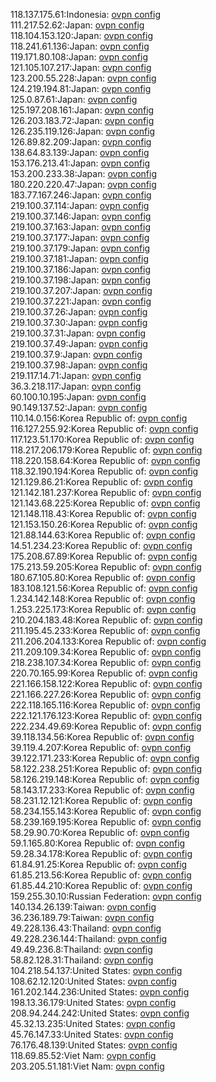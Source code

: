 118.137.175.61:Indonesia: [ovpn config](vpn/118_137_175_61.ovpn)  
111.217.52.62:Japan: [ovpn config](vpn/111_217_52_62.ovpn)  
118.104.153.120:Japan: [ovpn config](vpn/118_104_153_120.ovpn)  
118.241.61.136:Japan: [ovpn config](vpn/118_241_61_136.ovpn)  
119.171.80.108:Japan: [ovpn config](vpn/119_171_80_108.ovpn)  
121.105.107.217:Japan: [ovpn config](vpn/121_105_107_217.ovpn)  
123.200.55.228:Japan: [ovpn config](vpn/123_200_55_228.ovpn)  
124.219.194.81:Japan: [ovpn config](vpn/124_219_194_81.ovpn)  
125.0.87.61:Japan: [ovpn config](vpn/125_0_87_61.ovpn)  
125.197.208.161:Japan: [ovpn config](vpn/125_197_208_161.ovpn)  
126.203.183.72:Japan: [ovpn config](vpn/126_203_183_72.ovpn)  
126.235.119.126:Japan: [ovpn config](vpn/126_235_119_126.ovpn)  
126.89.82.209:Japan: [ovpn config](vpn/126_89_82_209.ovpn)  
138.64.83.139:Japan: [ovpn config](vpn/138_64_83_139.ovpn)  
153.176.213.41:Japan: [ovpn config](vpn/153_176_213_41.ovpn)  
153.200.233.38:Japan: [ovpn config](vpn/153_200_233_38.ovpn)  
180.220.220.47:Japan: [ovpn config](vpn/180_220_220_47.ovpn)  
183.77.167.246:Japan: [ovpn config](vpn/183_77_167_246.ovpn)  
219.100.37.114:Japan: [ovpn config](vpn/219_100_37_114.ovpn)  
219.100.37.146:Japan: [ovpn config](vpn/219_100_37_146.ovpn)  
219.100.37.163:Japan: [ovpn config](vpn/219_100_37_163.ovpn)  
219.100.37.177:Japan: [ovpn config](vpn/219_100_37_177.ovpn)  
219.100.37.179:Japan: [ovpn config](vpn/219_100_37_179.ovpn)  
219.100.37.181:Japan: [ovpn config](vpn/219_100_37_181.ovpn)  
219.100.37.186:Japan: [ovpn config](vpn/219_100_37_186.ovpn)  
219.100.37.198:Japan: [ovpn config](vpn/219_100_37_198.ovpn)  
219.100.37.207:Japan: [ovpn config](vpn/219_100_37_207.ovpn)  
219.100.37.221:Japan: [ovpn config](vpn/219_100_37_221.ovpn)  
219.100.37.26:Japan: [ovpn config](vpn/219_100_37_26.ovpn)  
219.100.37.30:Japan: [ovpn config](vpn/219_100_37_30.ovpn)  
219.100.37.31:Japan: [ovpn config](vpn/219_100_37_31.ovpn)  
219.100.37.49:Japan: [ovpn config](vpn/219_100_37_49.ovpn)  
219.100.37.9:Japan: [ovpn config](vpn/219_100_37_9.ovpn)  
219.100.37.98:Japan: [ovpn config](vpn/219_100_37_98.ovpn)  
219.117.14.71:Japan: [ovpn config](vpn/219_117_14_71.ovpn)  
36.3.218.117:Japan: [ovpn config](vpn/36_3_218_117.ovpn)  
60.100.10.195:Japan: [ovpn config](vpn/60_100_10_195.ovpn)  
90.149.137.52:Japan: [ovpn config](vpn/90_149_137_52.ovpn)  
110.14.0.156:Korea Republic of: [ovpn config](vpn/110_14_0_156.ovpn)  
116.127.255.92:Korea Republic of: [ovpn config](vpn/116_127_255_92.ovpn)  
117.123.51.170:Korea Republic of: [ovpn config](vpn/117_123_51_170.ovpn)  
118.217.206.179:Korea Republic of: [ovpn config](vpn/118_217_206_179.ovpn)  
118.220.158.64:Korea Republic of: [ovpn config](vpn/118_220_158_64.ovpn)  
118.32.190.194:Korea Republic of: [ovpn config](vpn/118_32_190_194.ovpn)  
121.129.86.21:Korea Republic of: [ovpn config](vpn/121_129_86_21.ovpn)  
121.142.181.237:Korea Republic of: [ovpn config](vpn/121_142_181_237.ovpn)  
121.143.68.225:Korea Republic of: [ovpn config](vpn/121_143_68_225.ovpn)  
121.148.118.43:Korea Republic of: [ovpn config](vpn/121_148_118_43.ovpn)  
121.153.150.26:Korea Republic of: [ovpn config](vpn/121_153_150_26.ovpn)  
121.88.144.63:Korea Republic of: [ovpn config](vpn/121_88_144_63.ovpn)  
14.51.234.23:Korea Republic of: [ovpn config](vpn/14_51_234_23.ovpn)  
175.208.67.89:Korea Republic of: [ovpn config](vpn/175_208_67_89.ovpn)  
175.213.59.205:Korea Republic of: [ovpn config](vpn/175_213_59_205.ovpn)  
180.67.105.80:Korea Republic of: [ovpn config](vpn/180_67_105_80.ovpn)  
183.108.121.56:Korea Republic of: [ovpn config](vpn/183_108_121_56.ovpn)  
1.234.142.148:Korea Republic of: [ovpn config](vpn/1_234_142_148.ovpn)  
1.253.225.173:Korea Republic of: [ovpn config](vpn/1_253_225_173.ovpn)  
210.204.183.48:Korea Republic of: [ovpn config](vpn/210_204_183_48.ovpn)  
211.195.45.233:Korea Republic of: [ovpn config](vpn/211_195_45_233.ovpn)  
211.206.204.133:Korea Republic of: [ovpn config](vpn/211_206_204_133.ovpn)  
211.209.109.34:Korea Republic of: [ovpn config](vpn/211_209_109_34.ovpn)  
218.238.107.34:Korea Republic of: [ovpn config](vpn/218_238_107_34.ovpn)  
220.70.165.99:Korea Republic of: [ovpn config](vpn/220_70_165_99.ovpn)  
221.166.158.122:Korea Republic of: [ovpn config](vpn/221_166_158_122.ovpn)  
221.166.227.26:Korea Republic of: [ovpn config](vpn/221_166_227_26.ovpn)  
222.118.165.116:Korea Republic of: [ovpn config](vpn/222_118_165_116.ovpn)  
222.121.176.123:Korea Republic of: [ovpn config](vpn/222_121_176_123.ovpn)  
222.234.49.69:Korea Republic of: [ovpn config](vpn/222_234_49_69.ovpn)  
39.118.134.56:Korea Republic of: [ovpn config](vpn/39_118_134_56.ovpn)  
39.119.4.207:Korea Republic of: [ovpn config](vpn/39_119_4_207.ovpn)  
39.122.171.233:Korea Republic of: [ovpn config](vpn/39_122_171_233.ovpn)  
58.122.238.251:Korea Republic of: [ovpn config](vpn/58_122_238_251.ovpn)  
58.126.219.148:Korea Republic of: [ovpn config](vpn/58_126_219_148.ovpn)  
58.143.17.233:Korea Republic of: [ovpn config](vpn/58_143_17_233.ovpn)  
58.231.12.121:Korea Republic of: [ovpn config](vpn/58_231_12_121.ovpn)  
58.234.155.143:Korea Republic of: [ovpn config](vpn/58_234_155_143.ovpn)  
58.239.169.195:Korea Republic of: [ovpn config](vpn/58_239_169_195.ovpn)  
58.29.90.70:Korea Republic of: [ovpn config](vpn/58_29_90_70.ovpn)  
59.1.165.80:Korea Republic of: [ovpn config](vpn/59_1_165_80.ovpn)  
59.28.34.178:Korea Republic of: [ovpn config](vpn/59_28_34_178.ovpn)  
61.84.91.25:Korea Republic of: [ovpn config](vpn/61_84_91_25.ovpn)  
61.85.213.56:Korea Republic of: [ovpn config](vpn/61_85_213_56.ovpn)  
61.85.44.210:Korea Republic of: [ovpn config](vpn/61_85_44_210.ovpn)  
159.255.30.10:Russian Federation: [ovpn config](vpn/159_255_30_10.ovpn)  
140.134.26.139:Taiwan: [ovpn config](vpn/140_134_26_139.ovpn)  
36.236.189.79:Taiwan: [ovpn config](vpn/36_236_189_79.ovpn)  
49.228.136.43:Thailand: [ovpn config](vpn/49_228_136_43.ovpn)  
49.228.236.144:Thailand: [ovpn config](vpn/49_228_236_144.ovpn)  
49.49.236.8:Thailand: [ovpn config](vpn/49_49_236_8.ovpn)  
58.82.128.31:Thailand: [ovpn config](vpn/58_82_128_31.ovpn)  
104.218.54.137:United States: [ovpn config](vpn/104_218_54_137.ovpn)  
108.62.12.120:United States: [ovpn config](vpn/108_62_12_120.ovpn)  
161.202.144.236:United States: [ovpn config](vpn/161_202_144_236.ovpn)  
198.13.36.179:United States: [ovpn config](vpn/198_13_36_179.ovpn)  
208.94.244.242:United States: [ovpn config](vpn/208_94_244_242.ovpn)  
45.32.13.235:United States: [ovpn config](vpn/45_32_13_235.ovpn)  
45.76.147.33:United States: [ovpn config](vpn/45_76_147_33.ovpn)  
76.176.48.139:United States: [ovpn config](vpn/76_176_48_139.ovpn)  
118.69.85.52:Viet Nam: [ovpn config](vpn/118_69_85_52.ovpn)  
203.205.51.181:Viet Nam: [ovpn config](vpn/203_205_51_181.ovpn)  
